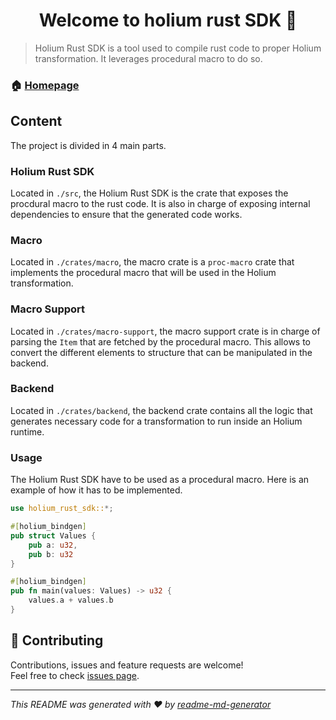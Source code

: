 <h1 align="center">Welcome to holium rust SDK 👋</h1>

> Holium Rust SDK is a tool used to compile rust code to proper Holium transformation. It leverages procedural macro to do so.

### 🏠 [Homepage](https://holium.org/)

## Content

The project is divided in 4 main parts.

### Holium Rust SDK

Located in `./src`, the Holium Rust SDK is the crate that exposes the procdural macro to the rust code. It is also in
charge of exposing internal dependencies to ensure that the generated code works.

### Macro

Located in `./crates/macro`, the macro crate is a `proc-macro` crate that implements the procedural macro
that will be used in the Holium transformation.

### Macro Support

Located in `./crates/macro-support`, the macro support crate is in charge of parsing the `Item` that
are fetched by the procedural macro. This allows to convert the different elements to structure that 
can be manipulated in the backend.

### Backend

Located in `./crates/backend`, the backend crate contains all the logic that generates necessary code for a 
transformation to run inside an Holium runtime.

### Usage

The Holium Rust SDK have to be used as a procedural macro. Here is an example of how it has to be 
implemented.

```rust
use holium_rust_sdk::*;

#[holium_bindgen]
pub struct Values {
    pub a: u32,
    pub b: u32
}

#[holium_bindgen]
pub fn main(values: Values) -> u32 {
    values.a + values.b
}

```

## 🤝 Contributing

Contributions, issues and feature requests are welcome!<br />Feel free to check [issues page](https://github.com/polyphene/holium-rust-sdk/issues).


***
_This README was generated with ❤️ by [readme-md-generator](https://github.com/kefranabg/readme-md-generator)_